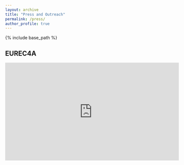 ```yaml
---
layout: archive
title: "Press and Outreach"
permalink: /press/
author_profile: true
---
```



{% include base_path %}

## EUREC4A
<iframe width="560" height="315" src="https://www.youtube-nocookie.com/embed/U3mYpuW6ByM" title="YouTube video player" frameborder="0" allow="accelerometer; autoplay; clipboard-write; encrypted-media; gyroscope; picture-in-picture" allowfullscreen></iframe>

